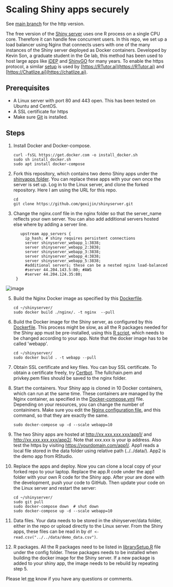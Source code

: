 # Scaling Shiny apps securely
See [main branch](https://github.com/gexijin/shinyserver) for the http version.

 The free version of the [Shiny server](https://posit.co/products/open-source/shinyserver/) uses one R process on a single CPU core. Therefore it can handle few concurrent users. In this repo, we set up a load balancer using Nginx that connects users with one of the many instances of the Shiny server deployed as Docker containers. Developed by Kevin Son, a graduate student in the Ge lab, this method has been used to host large apps like [iDEP](http://bioinformatics.sdstate.edu/idep/) and  [ShinyGO](http://bioinformatics.sdstate.edu/go/) for many years.  To enable the https protocol, a similar [setup](https://github.com/gexijin/RTutor_server) is used by [https://RTutor.ai](https://RTutor.ai) and [https://Chatlize.ai](https://chatlize.ai).
 
 
## Prerequisites
  + A Linux server with port 80 and 443 open. This has been tested on Ubuntu and CentOS.
  + A SSL certificate for https
  + Make sure [Git](https://git-scm.com/book/en/v2/Getting-Started-Installing-Git) is installed.

## Steps
1.  Install Docker and Docker-compose.
    ```
    curl -fsSL https://get.docker.com -o install_docker.sh
    sudo sh install_docker.sh
    sudo apt install docker-compose
    ```
2.  Fork this repository, which contains two demo Shiny apps under the [shinyapps folder](https://github.com/gexijin/shinyserver/tree/main/shinyapps). You can replace these apps with your own once the server is set up. Log in to the Linux server, and clone the forked repository. Here I am using the URL for this repo.
     ```
     cd
     git clone https://github.com/gexijin/shinyserver.git
     ```
3. Change the nginx.conf file in the nginx folder so that the server_name reflects your own server. You can also add additional servers hosted else where by adding a server line.
   ```
      upstream app_servers {
        ip_hash; # shiny requires persistent connections
        server shinyserver_webapp_1:3838;
        server shinyserver_webapp_2:3838;
        server shinyserver_webapp_3:3838;
        server shinyserver_webapp_4:3838;
        server shinyserver_webapp_5:3838;
        #additional servers; these can be a nested nginx load-balanced
        #server 44.204.143.5:80; #AWS
        #server 44.204.124.35:80;
    }
   ```
![image](https://github.com/gexijin/shinyserver/assets/18232433/cff76df8-d9bc-46af-8760-b20ce95057b0)

5. Build the Nginx Docker image as specified by this [Dockerfile](https://github.com/gexijin/shinyserver/blob/main/nginx/Dockerfile).
    ```
    cd ~/shinyserver/
    sudo docker build ./nginx/. -t nginx  --pull
    ```
6. Build the Docker image for the Shiny server, as configured by this [Dockerfile](https://github.com/gexijin/shinyserver/blob/main/Dockerfile). This process might be slow, as all the R packages needed for the Shiny app must be pre-installed, using this [R script](https://github.com/gexijin/shinyserver/blob/main/config/librarySetup.R), which needs to be changed according to your app. Note that the docker image has to be called 'webapp'.

    ```
    cd ~/shinyserver/
    sudo docker build . -t webapp --pull
    ```
7. Obtain SSL certificate and key files. You can buy SSL certificate. To obtain a certificate freely, try [Certbot](https://certbot.eff.org/). The fullchain.pem and privkey.pem files should be saved to the nginx folder.


   
8. Start the containers. Your Shiny app is cloned in 10 Docker containers, which can run at the same time.  These containers are managed by the Nginx container, as specified in the [Docker-compose.yml](https://github.com/gexijin/shinyserver/blob/main/docker-compose.yml) file. Depending on your resources, you can change the number of containiners. Make sure you edit the [Nginx configuration file.](https://github.com/gexijin/shinyserver/blob/main/nginx/nginx.conf) and this command, so that they are exactly the same.
    ```
    sudo docker-compose up -d --scale webapp=10
    ```
9. The two Shiny apps are hosted at http://xx.xxx.xxx.xxx/app1/ and http://xx.xxx.xxx.xxx/app2/. Note that xxx.xxx is your ip address. Also test the https by visiting https://yourdomain.com/app1/. App1 reads a local file stored in the data folder using relative path (../../data/). App2 is the demo app from RStudio.

10. Replace the apps and deploy. Now you can clone a local copy of your forked repo to your laptop. Replace the app.R code under the  app1 folder with your own R code for the Shiny app.  After your are done with the development, push your code to GitHub. Then update your code on the Linux server and restart the server:
    ```
    cd ~/shinyserver/
    sudo git pull
    sudo docker-compose down  # shut down
    sudo docker-compose up -d --scale webapp=10
    ```
11. Data files. Your data needs to be stored in the shinyserver/data folder, either in the repo or upload directly to the Linux server. From the Shiny apps, these files can be read in by ```df <- read.csv("../../data/demo_data.csv")```.
12. R packages. All the R packages need to be listed in [librarySetup.R](https://github.com/gexijin/shinyserver/blob/main/config/librarySetup.R) file under the config folder. These packages needs to be installed when building the docker image for the Shiny server. If a new package is added to your shiny app, the image needs to be rebuild by repeating step 5. 

Please let [me](https://twitter.com/StevenXGe) know if you have any questions or comments. 
